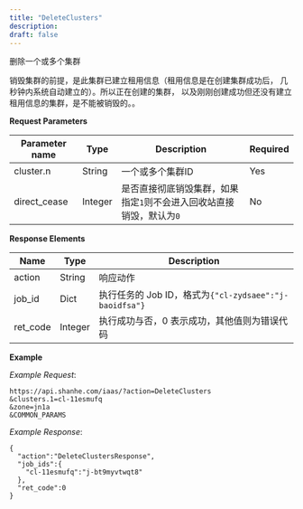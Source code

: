 ```yaml
---
title: "DeleteClusters"
description: 
draft: false
---
```




删除一个或多个集群

销毁集群的前提，是此集群已建立租用信息（租用信息是在创建集群成功后， 几秒钟内系统自动建立的）。所以正在创建的集群， 以及刚刚创建成功但还没有建立租用信息的集群，是不能被销毁的。。

**Request Parameters**

| Parameter name | Type | Description | Required |
| --- | --- | --- | --- |
| cluster.n | String | 一个或多个集群ID | Yes |
| direct_cease | Integer | 是否直接彻底销毁集群，如果指定`1`则不会进入回收站直接销毁，默认为`0` | No |

**Response Elements**

| Name | Type | Description |
| --- | --- | --- |
| action | String | 响应动作 |
| job_id | Dict | 执行任务的 Job ID，格式为`{"cl-zydsaee":"j-baoidfsa"}` |
| ret_code | Integer | 执行成功与否，0 表示成功，其他值则为错误代码 |

**Example**

_Example Request_:

```
https://api.shanhe.com/iaas/?action=DeleteClusters
&clusters.1=cl-11esmufq
&zone=jn1a
&COMMON_PARAMS
```

_Example Response_:

```
{
  "action":"DeleteClustersResponse",
  "job_ids":{
    "cl-11esmufq":"j-bt9myvtwqt8"
  },
  "ret_code":0
}
```


